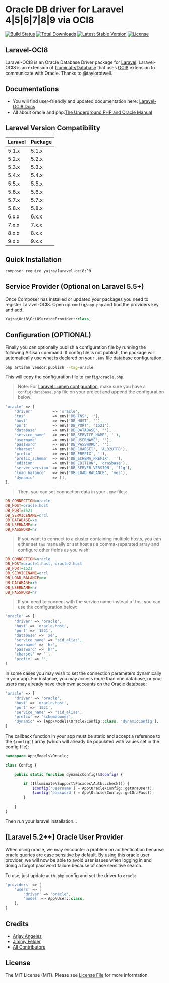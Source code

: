 # Oracle DB driver for Laravel 4|5|6|7|8|9 via OCI8

[![Build Status](https://github.com/yajra/laravel-oci8/workflows/tests/badge.svg)](https://github.com/yajra/laravel-oci8/actions)
[![Total Downloads](https://poser.pugx.org/yajra/laravel-oci8/d/total.svg)](https://packagist.org/packages/yajra/laravel-oci8)
[![Latest Stable Version](https://poser.pugx.org/yajra/laravel-oci8/v/stable.svg)](https://packagist.org/packages/yajra/laravel-oci8)
[![License](https://poser.pugx.org/yajra/laravel-oci8/license.svg)](https://packagist.org/packages/yajra/laravel-oci8)

## Laravel-OCI8

Laravel-OCI8 is an Oracle Database Driver package for [Laravel](http://laravel.com/). Laravel-OCI8 is an extension of [Illuminate/Database](https://github.com/illuminate/database) that uses [OCI8](http://php.net/oci8) extension to communicate with Oracle. Thanks to @taylorotwell.

## Documentations

- You will find user-friendly and updated documentation here: [Laravel-OCI8 Docs](https://yajrabox.com/docs/laravel-oci8)
- All about oracle and php:[The Underground PHP and Oracle Manual](http://www.oracle.com/technetwork/database/database-technologies/php/201212-ug-php-oracle-1884760.pdf)

## Laravel Version Compatibility

 Laravel  | Package
:---------|:----------
 5.1.x    | 5.1.x
 5.2.x    | 5.2.x
 5.3.x    | 5.3.x
 5.4.x    | 5.4.x
 5.5.x    | 5.5.x
 5.6.x    | 5.6.x
 5.7.x    | 5.7.x
 5.8.x    | 5.8.x
 6.x.x    | 6.x.x
 7.x.x    | 7.x.x
 8.x.x    | 8.x.x
 9.x.x    | 9.x.x

## Quick Installation

```bash
composer require yajra/laravel-oci8:^9
```

## Service Provider (Optional on Laravel 5.5+)

Once Composer has installed or updated your packages you need to register Laravel-OCI8. Open up `config/app.php` and find the providers key and add:

```php
Yajra\Oci8\Oci8ServiceProvider::class,
```

## Configuration (OPTIONAL)

Finally you can optionally publish a configuration file by running the following Artisan command.
If config file is not publish, the package will automatically use what is declared on your `.env` file database configuration.

```bash
php artisan vendor:publish --tag=oracle
```

This will copy the configuration file to `config/oracle.php`.

> Note: For [Laravel Lumen configuration](http://lumen.laravel.com/docs/configuration#configuration-files), make sure you have a `config/database.php` file on your project and append the configuration below:

```php
'oracle' => [
    'driver'         => 'oracle',
    'tns'            => env('DB_TNS', ''),
    'host'           => env('DB_HOST', ''),
    'port'           => env('DB_PORT', '1521'),
    'database'       => env('DB_DATABASE', ''),
    'service_name'   => env('DB_SERVICE_NAME', ''),
    'username'       => env('DB_USERNAME', ''),
    'password'       => env('DB_PASSWORD', ''),
    'charset'        => env('DB_CHARSET', 'AL32UTF8'),
    'prefix'         => env('DB_PREFIX', ''),
    'prefix_schema'  => env('DB_SCHEMA_PREFIX', ''),
    'edition'        => env('DB_EDITION', 'ora$base'),
    'server_version' => env('DB_SERVER_VERSION', '11g'),
    'load_balance'   => env('DB_LOAD_BALANCE', 'yes'),
    'dynamic'        => [],
],
```

> Then, you can set connection data in your `.env` files:

```ini
DB_CONNECTION=oracle
DB_HOST=oracle.host
DB_PORT=1521
DB_SERVICENAME=orcl
DB_DATABASE=xe
DB_USERNAME=hr
DB_PASSWORD=hr
```

> If you want to connect to a cluster containing multiple hosts, you can either set `tns` manually or set host as a comma-separated array and configure other fields as you wish:

```ini
DB_CONNECTION=oracle
DB_HOST=oracle1.host, oracle2.host
DB_PORT=1521
DB_SERVICENAME=orcl
DB_LOAD_BALANCE=no
DB_DATABASE=xe
DB_USERNAME=hr
DB_PASSWORD=hr
```

> If you need to connect with the service name instead of tns, you can use the configuration below:

```php
'oracle' => [
    'driver' => 'oracle',
    'host' => 'oracle.host',
    'port' => '1521',
    'database' => 'xe',
    'service_name' => 'sid_alias',
    'username' => 'hr',
    'password' => 'hr',
    'charset' => '',
    'prefix' => '',
]
```

In some cases you may wish to set the connection parameters dynamically in your app.  For instance, you may access more than one database, or your users may already have their own accounts on the Oracle database:

```php
'oracle' => [
    'driver' => 'oracle',
    'host' => 'oracle.host',
    'port' => '1521',
    'service_name' => 'sid_alias',
    'prefix' => 'schemaowner',
    'dynamic' => [App\Models\Oracle\Config::class, 'dynamicConfig'],
]
```

The callback function in your app must be static and accept a reference to the `$config[]` array (which will already be populated with values set in the config file):

```php
namespace App\Models\Oracle;

class Config {

    public static function dynamicConfig(&$config) {

        if (Illuminate\Support\Facades\Auth::check()) {
            $config['username'] = App\Oracle\Config::getOraUser();
            $config['password'] = App\Oracle\Config::getOraPass();
        }

    }
}
```

Then run your laravel installation...

## [Laravel 5.2++] Oracle User Provider

When using oracle, we may encounter a problem on authentication because oracle queries are case sensitive by default.
By using this oracle user provider, we will now be able to avoid user issues when logging in and doing a forgot password failure because of case sensitive search.

To use, just update `auth.php` config and set the driver to `oracle`

```php
'providers' => [
    'users' => [
        'driver' => 'oracle',
        'model' => App\User::class,
    ],
]
```

## Credits

- [Arjay Angeles][link-author]
- [Jimmy Felder](https://github.com/jfelder/Laravel-OracleDB)
- [All Contributors][link-contributors]

## License

The MIT License (MIT). Please see [License File](LICENSE.md) for more information.

[link-author]: https://github.com/yajra
[link-contributors]: ../../contributors
